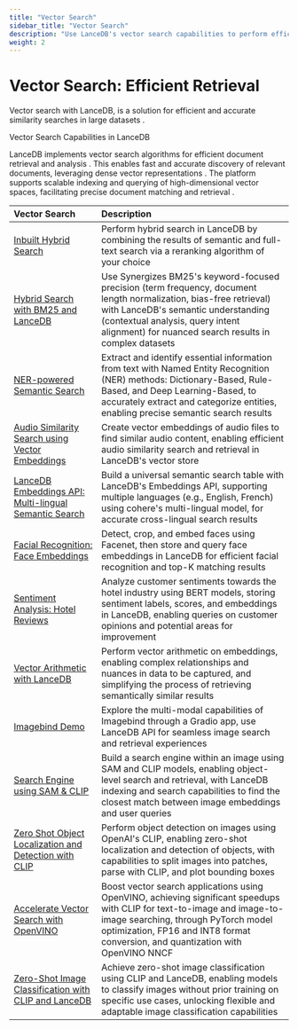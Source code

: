 ```yaml
---
title: "Vector Search"
sidebar_title: "Vector Search"
description: "Use LanceDB's vector search capabilities to perform efficient and accurate similarity searches"
weight: 2
---
```


Vector Search: Efficient Retrieval 
====================================================================

Vector search with LanceDB, is a solution for  efficient and accurate similarity searches in large datasets . 

Vector Search Capabilities in LanceDB

LanceDB implements vector search algorithms for efficient document retrieval and analysis . This enables fast and accurate discovery of relevant documents, leveraging dense vector representations . The platform supports scalable indexing and querying of high-dimensional vector spaces, facilitating precise document matching and retrieval .

| Vector Search | Description |
|:-----------------|:---------------|
| [Inbuilt Hybrid Search](https://github.com/lancedb/vectordb-recipes/blob/main/examples/Inbuilt-Hybrid-Search) | Perform hybrid search in LanceDB by combining the results of semantic and full-text search via a reranking algorithm of your choice |
| [Hybrid Search with BM25 and LanceDB](https://github.com/lancedb/vectordb-recipes/blob/main/examples/Hybrid_search_bm25_lancedb) | Use Synergizes BM25's keyword-focused precision (term frequency, document length normalization, bias-free retrieval) with LanceDB's semantic understanding (contextual analysis, query intent alignment) for nuanced search results in complex datasets |
| [NER-powered Semantic Search](https://github.com/lancedb/vectordb-recipes/blob/main/tutorials/NER-powered-Semantic-Search) | Extract and identify essential information from text with Named Entity Recognition (NER) methods: Dictionary-Based, Rule-Based, and Deep Learning-Based, to accurately extract and categorize entities, enabling precise semantic search results |
| [Audio Similarity Search using Vector Embeddings](https://github.com/lancedb/vectordb-recipes/tree/main/examples/archived_examples/audio_search) | Create vector embeddings of audio files to find similar audio content, enabling efficient audio similarity search and retrieval in LanceDB's vector store |
| [LanceDB Embeddings API: Multi-lingual Semantic Search](https://github.com/lancedb/vectordb-recipes/tree/main/examples/archived_examples/multi-lingual-wiki-qa) | Build a universal semantic search table with LanceDB's Embeddings API, supporting multiple languages (e.g., English, French) using cohere's multi-lingual model, for accurate cross-lingual search results |
| [Facial Recognition: Face Embeddings](https://github.com/lancedb/vectordb-recipes/tree/main/examples/archived_examples/facial_recognition) | Detect, crop, and embed faces using Facenet, then store and query face embeddings in LanceDB for efficient facial recognition and top-K matching results |
| [Sentiment Analysis: Hotel Reviews](https://github.com/lancedb/vectordb-recipes/blob/main/examples/Sentiment-Analysis-Analyse-Hotel-Reviews) | Analyze customer sentiments towards the hotel industry using BERT models, storing sentiment labels, scores, and embeddings in LanceDB, enabling queries on customer opinions and potential areas for improvement |
| [Vector Arithmetic with LanceDB](https://github.com/lancedb/vectordb-recipes/blob/main/examples/Vector-Arithmetic-with-LanceDB) | Perform vector arithmetic on embeddings, enabling complex relationships and nuances in data to be captured, and simplifying the process of retrieving semantically similar results |
| [Imagebind Demo](https://github.com/lancedb/vectordb-recipes/blob/main/examples/imagebind_demo) | Explore the multi-modal capabilities of Imagebind through a Gradio app, use LanceDB API for seamless image search and retrieval experiences |
| [Search Engine using SAM & CLIP](https://github.com/lancedb/vectordb-recipes/blob/main/examples/search-within-images-with-sam-and-clip) | Build a search engine within an image using SAM and CLIP models, enabling object-level search and retrieval, with LanceDB indexing and search capabilities to find the closest match between image embeddings and user queries |
| [Zero Shot Object Localization and Detection with CLIP](https://github.com/lancedb/vectordb-recipes/blob/main/examples/zero-shot-object-detection-CLIP) | Perform object detection on images using OpenAI's CLIP, enabling zero-shot localization and detection of objects, with capabilities to split images into patches, parse with CLIP, and plot bounding boxes |
| [Accelerate Vector Search with OpenVINO](https://github.com/lancedb/vectordb-recipes/blob/main/examples/Accelerate-Vector-Search-Applications-Using-OpenVINO) | Boost vector search applications using OpenVINO, achieving significant speedups with CLIP for text-to-image and image-to-image searching, through PyTorch model optimization, FP16 and INT8 format conversion, and quantization with OpenVINO NNCF |
| [Zero-Shot Image Classification with CLIP and LanceDB](https://github.com/lancedb/vectordb-recipes/tree/main/examples/archived_examples/zero-shot-image-classification) | Achieve zero-shot image classification using CLIP and LanceDB, enabling models to classify images without prior training on specific use cases, unlocking flexible and adaptable image classification capabilities |






